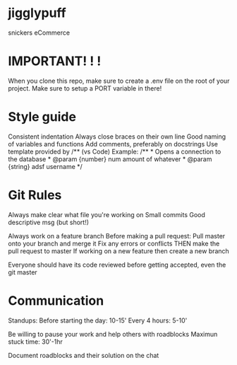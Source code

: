 # jigglypuff
snickers eCommerce

# IMPORTANT! ! !
When you clone this repo, make sure to create a .env file on the root of your project. Make sure to setup a PORT variable in there!

# Style guide
Consistent indentation
Always close braces on their own line
Good naming of variables and functions
Add comments, preferably on docstrings
  Use template provided by /**   (vs Code)
    Example:
    /**
    * Opens a connection to the database
    * @param {number} num amount of whatever
    * @param {string} adsf username
    */

# Git Rules
Always make clear what file you're working on
Small commits
Good descriptive msg (but short!)

Always work on a feature branch
Before making a pull request:
  Pull master onto your branch and merge it
  Fix any errors or conflicts
  THEN make the pull request to master
If working on a new feature then create a new branch

Everyone should have its code reviewed before getting accepted, even the git master

# Communication

Standups:
  Before starting the day: 10-15'
  Every 4 hours: 5-10'

Be willing to pause your work and help others with roadblocks
Maximun stuck time: 30'-1hr

Document roadblocks and their solution on the chat
